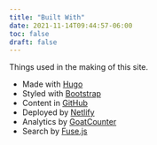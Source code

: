 ```yaml
---
title: "Built With"
date: 2021-11-14T09:44:57-06:00
toc: false
draft: false
---
```


Things used in the making of this site.

<!--more-->

- Made with [Hugo](https://gohugo.io/)
- Styled with [Bootstrap](https://getbootstrap.com/)
- Content in [GitHub](https://github.com/zwbetz-gh/zwbetz)
- Deployed by [Netlify](https://www.netlify.com/)
- Analytics by [GoatCounter](https://zwbetz.goatcounter.com/)
- Search by [Fuse.js](https://fusejs.io/)
